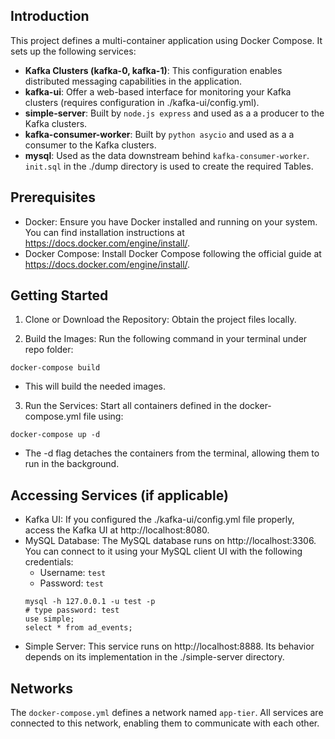 ## Introduction

This project defines a multi-container application using Docker Compose. It sets up the following services:

* **Kafka Clusters (kafka-0, kafka-1)**: This configuration enables distributed messaging capabilities in the application.
* **kafka-ui**: Offer a web-based interface for monitoring your Kafka clusters (requires configuration in ./kafka-ui/config.yml).
* **simple-server**: Built by `node.js express` and used as a a producer to the Kafka clusters.
* **kafka-consumer-worker**: Built by `python asycio` and used as a a consumer to the Kafka clusters.
* **mysql**: Used as the data downstream behind `kafka-consumer-worker`. `init.sql` in the ./dump directory is used to create the required Tables.

## Prerequisites

* Docker: Ensure you have Docker installed and running on your system. You can find installation instructions at https://docs.docker.com/engine/install/.
* Docker Compose: Install Docker Compose following the official guide at https://docs.docker.com/engine/install/.


## Getting Started

1. Clone or Download the Repository: Obtain the project files locally.

2. Build the Images: Run the following command in your terminal under repo folder:

```=Bash
docker-compose build
```
* This will build the needed images.

3. Run the Services: Start all containers defined in the docker-compose.yml file using:

```=Bash
docker-compose up -d
```

* The -d flag detaches the containers from the terminal, allowing them to run in the background.

## Accessing Services (if applicable)

* Kafka UI: If you configured the ./kafka-ui/config.yml file properly, access the Kafka UI at http://localhost:8080.
* MySQL Database: The MySQL database runs on http://localhost:3306. You can connect to it using your MySQL client UI with the following credentials:
    * Username: `test`
    * Password: `test`
    ```
    mysql -h 127.0.0.1 -u test -p
    # type password: test
    use simple;
    select * from ad_events;
    ```
* Simple Server: This service runs on http://localhost:8888. Its behavior depends on its implementation in the ./simple-server directory.

## Networks
The `docker-compose.yml` defines a network named `app-tier`. All services are connected to this network, enabling them to communicate with each other.

